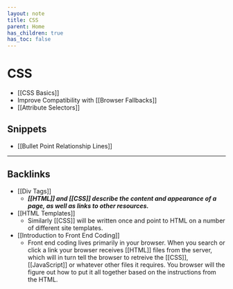 ```yaml
---
layout: note
title: CSS
parent: Home
has_children: true
has_toc: false
---
```


# CSS

- [[CSS Basics]]
- Improve Compatibility with [[Browser Fallbacks]]
- [[Attribute Selectors]]

## Snippets

- [[Bullet Point Relationship Lines]]

---
## Backlinks
* [[Div Tags]]
	* ***[[HTML]] and [[CSS]] describe the content and appearance of a page, as well as links to other resources.***
* [[HTML Templates]]
	* Similarly [[CSS]] will be written once and point to HTML on a number of different site templates.
* [[Introduction to Front End Coding]]
	* Front end coding lives primarily in your browser. When you search or click a link your browser receives [[HTML]] files from the server, which will in turn tell the browser to retreive the [[CSS]], [[JavaScript]] or whatever other files it requires. You browser will the figure out how to put it all together based on the instructions from the HTML.

